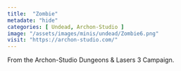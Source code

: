 ```yaml
---
title:  "Zombie"
metadate: "hide"
categories: [ Undead, Archon-Studio ]
image: "/assets/images/minis/undead/Zombie6.png"
visit: "https://archon-studio.com/"
---
```

From the Archon-Studio Dungeons & Lasers 3 Campaign.